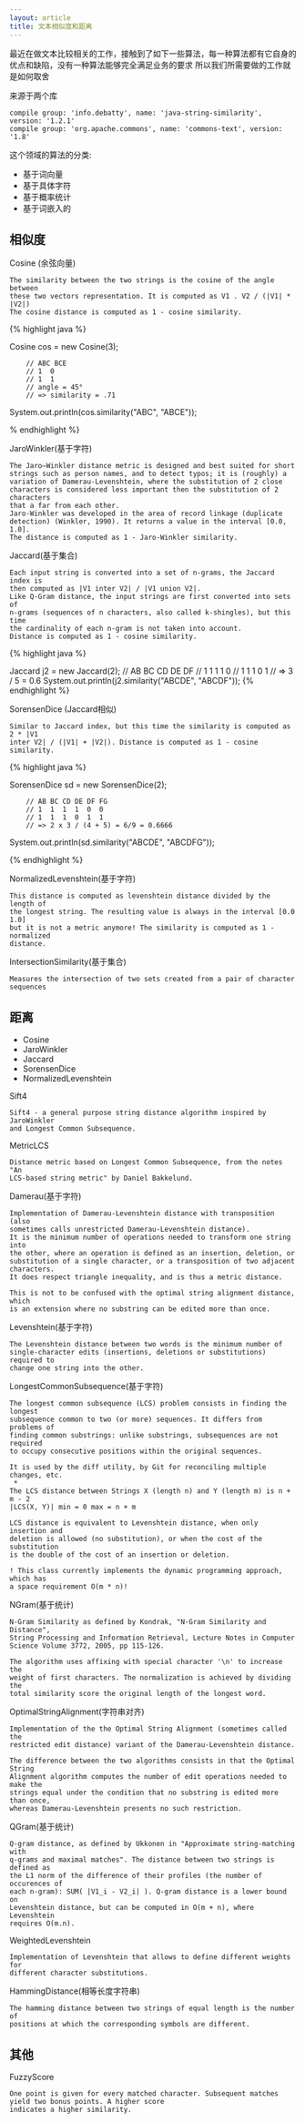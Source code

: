 ```yaml
---
layout: article
title: 文本相似度和距离
---
```

最近在做文本比较相关的工作，接触到了如下一些算法，每一种算法都有它自身的优点和缺陷，没有一种算法能够完全满足业务的要求
所以我们所需要做的工作就是如何取舍


来源于两个库

```
compile group: 'info.debatty', name: 'java-string-similarity', version: '1.2.1'
compile group: 'org.apache.commons', name: 'commons-text', version: '1.8'
```

这个领域的算法的分类:
- 基于词向量
- 基于具体字符
- 基于概率统计
- 基于词嵌入的



## 相似度

Cosine (余弦向量)

```
The similarity between the two strings is the cosine of the angle between
these two vectors representation. It is computed as V1 . V2 / (|V1| * |V2|)
The cosine distance is computed as 1 - cosine similarity.
```
{% highlight java %}

Cosine cos = new Cosine(3);

        // ABC BCE
        // 1  0
        // 1  1
        // angle = 45°
        // => similarity = .71
System.out.println(cos.similarity("ABC", "ABCE"));
        
% endhighlight %}


JaroWinkler(基于字符)


```
The Jaro–Winkler distance metric is designed and best suited for short
strings such as person names, and to detect typos; it is (roughly) a
variation of Damerau-Levenshtein, where the substitution of 2 close
characters is considered less important then the substitution of 2 characters
that a far from each other.
Jaro-Winkler was developed in the area of record linkage (duplicate
detection) (Winkler, 1990). It returns a value in the interval [0.0, 1.0].
The distance is computed as 1 - Jaro-Winkler similarity.
```


Jaccard(基于集合)

```
Each input string is converted into a set of n-grams, the Jaccard index is
then computed as |V1 inter V2| / |V1 union V2|.
Like Q-Gram distance, the input strings are first converted into sets of
n-grams (sequences of n characters, also called k-shingles), but this time
the cardinality of each n-gram is not taken into account.
Distance is computed as 1 - cosine similarity.
```

{% highlight java %}

Jaccard j2 = new Jaccard(2);
        // AB BC CD DE DF
        // 1  1  1  1  0
        // 1  1  1  0  1
        // => 3 / 5 = 0.6
System.out.println(j2.similarity("ABCDE", "ABCDF"));
{% endhighlight %}


SorensenDice (Jaccard相似)

```
Similar to Jaccard index, but this time the similarity is computed as 2 * |V1
inter V2| / (|V1| + |V2|). Distance is computed as 1 - cosine similarity.
```

{% highlight java %}

SorensenDice sd = new SorensenDice(2);

        // AB BC CD DE DF FG
        // 1  1  1  1  0  0
        // 1  1  1  0  1  1
        // => 2 x 3 / (4 + 5) = 6/9 = 0.6666
System.out.println(sd.similarity("ABCDE", "ABCDFG"));

{% endhighlight %}


NormalizedLevenshtein(基于字符)

```
This distance is computed as levenshtein distance divided by the length of
the longest string. The resulting value is always in the interval [0.0 1.0]
but it is not a metric anymore! The similarity is computed as 1 - normalized
distance.
```

IntersectionSimilarity(基于集合)

```
Measures the intersection of two sets created from a pair of character sequences
```


## 距离


- Cosine
- JaroWinkler
- Jaccard
- SorensenDice
- NormalizedLevenshtein


Sift4

```
Sift4 - a general purpose string distance algorithm inspired by JaroWinkler
and Longest Common Subsequence.
```

MetricLCS

```
Distance metric based on Longest Common Subsequence, from the notes "An
LCS-based string metric" by Daniel Bakkelund.
```

Damerau(基于字符)

```
Implementation of Damerau-Levenshtein distance with transposition (also
sometimes calls unrestricted Damerau-Levenshtein distance).
It is the minimum number of operations needed to transform one string into
the other, where an operation is defined as an insertion, deletion, or
substitution of a single character, or a transposition of two adjacent
characters.
It does respect triangle inequality, and is thus a metric distance.

This is not to be confused with the optimal string alignment distance, which
is an extension where no substring can be edited more than once.
```



Levenshtein(基于字符)

```
The Levenshtein distance between two words is the minimum number of
single-character edits (insertions, deletions or substitutions) required to
change one string into the other.
```

LongestCommonSubsequence(基于字符)


```
The longest common subsequence (LCS) problem consists in finding the longest
subsequence common to two (or more) sequences. It differs from problems of
finding common substrings: unlike substrings, subsequences are not required
to occupy consecutive positions within the original sequences.
 
It is used by the diff utility, by Git for reconciling multiple changes, etc.
 *
The LCS distance between Strings X (length n) and Y (length m) is n + m - 2
|LCS(X, Y)| min = 0 max = n + m
 
LCS distance is equivalent to Levenshtein distance, when only insertion and
deletion is allowed (no substitution), or when the cost of the substitution
is the double of the cost of an insertion or deletion.
 
! This class currently implements the dynamic programming approach, which has
a space requirement O(m * n)!
```

NGram(基于统计)

```
N-Gram Similarity as defined by Kondrak, "N-Gram Similarity and Distance",
String Processing and Information Retrieval, Lecture Notes in Computer
Science Volume 3772, 2005, pp 115-126.
 
The algorithm uses affixing with special character '\n' to increase the
weight of first characters. The normalization is achieved by dividing the
total similarity score the original length of the longest word.
```

OptimalStringAlignment(字符串对齐)

```
Implementation of the the Optimal String Alignment (sometimes called the
restricted edit distance) variant of the Damerau-Levenshtein distance.

The difference between the two algorithms consists in that the Optimal String
Alignment algorithm computes the number of edit operations needed to make the
strings equal under the condition that no substring is edited more than once,
whereas Damerau-Levenshtein presents no such restriction.
```

QGram(基于统计)


```
Q-gram distance, as defined by Ukkonen in "Approximate string-matching with
q-grams and maximal matches". The distance between two strings is defined as
the L1 norm of the difference of their profiles (the number of occurences of
each n-gram): SUM( |V1_i - V2_i| ). Q-gram distance is a lower bound on
Levenshtein distance, but can be computed in O(m + n), where Levenshtein
requires O(m.n).
```

WeightedLevenshtein

```
Implementation of Levenshtein that allows to define different weights for
different character substitutions.
```

HammingDistance(相等长度字符串)

```
The hamming distance between two strings of equal length is the number of
positions at which the corresponding symbols are different.
```


## 其他
FuzzyScore

```
One point is given for every matched character. Subsequent matches yield two bonus points. A higher score
indicates a higher similarity.
```